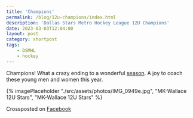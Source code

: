 ```yaml
---
title: 'Champions'
permalink: /blog/12u-champions/index.html
description: 'Dallas Stars Metro Hockey League 12U Champions'
date: 2023-03-03T12:04:00
layout: post
category: shortpost
tags:
    - DSMHL
    - hockey
---
```


Champions! What a crazy ending to a wonderful [season](https://starcenter.hockeyshift.com/stats#/33/standings?render=division&division_id=20442). A joy to coach these young men and women this year.

{% imagePlaceholder "./src/assets/photos/IMG_0949e.jpg", "MK-Wallace 12U Stars", "MK-Wallace 12U Stars" %}

Crossposted on [Facebook](https://www.facebook.com/ecrosstexas/posts/pfbid02FT6QqGUZ9pRQW7JHDgnxh6cPSnxxp8PpYYVcFiXZAyMfCuEoMhSmUWZUnwLnUizsl)

